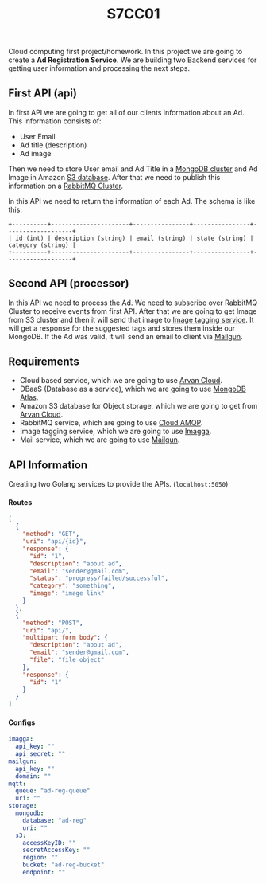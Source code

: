 <h1 align="center">
    S7CC01
</h1>

<br />

Cloud computing first project/homework. In this project we are going to create a **Ad Registration Service**. We are building two Backend services for getting user information and processing the next steps.

## First API (api)

In first API we are going to get all of our clients information about an Ad. This information consists of:

- User Email
- Ad title (description)
- Ad image

Then we need to store User email and Ad Title in a [MongoDB cluster](https://www.mongodb.com/) and Ad Image in 
Amazon [S3 database](https://www.google.com/url?sa=t&rct=j&q=&esrc=s&source=web&cd=&cad=rja&uact=8&ved=2ahUKEwiA_d3T5un6AhUFzqQKHXySDwQQFnoECBcQAQ&url=https%3A%2F%2Faws.amazon.com%2Fs3%2F&usg=AOvVaw3NS_rqXKJpiZug3wHxUGKs). After that we need to publish this information on a [RabbitMQ Cluster](https://www.cloudamqp.com/).

In this API we need to return the information of each Ad. The schema is like this:

```
+----------+----------------------+----------------+----------------+-------------------+
| id (int) | description (string) | email (string) | state (string) | category (string) |
+----------+----------------------+----------------+----------------+-------------------+
```

## Second API (processor)

In this API we need to process the Ad. We need to subscribe over RabbitMQ Cluster to 
receive events from first API. After that we are going to get Image from S3 cluster and 
then it will send that image to [Image tagging service](). It will get a response for
the suggested tags and stores them inside our MongoDB. If the Ad was valid, it will send an email to client via [Mailgun]().

## Requirements 

- Cloud based service, which we are going to use [Arvan Cloud](https://www.arvancloud.com/fa).
- DBaaS (Database as a service), which we are going to use [MongoDB Atlas](https://www.mongodb.com/cloud/atlas/lp/try4?utm_content=controldbaasterms&utm_source=google&utm_campaign=search_gs_pl_evergreen_atlas_core_prosp-brand_gic-null_emea-nl_ps-all_desktop_eng_lead&utm_term=mongodb%20dbaas&utm_medium=cpc_paid_search&utm_ad=e&utm_ad_campaign_id=12212624536&adgroup=115749708663).
- Amazon S3 database for Object storage, which we are going to get from [Arvan Cloud](https://www.arvancloud.com/en/products/cloud-storage).
- RabbitMQ service, which are going to use [Cloud AMQP](https://www.cloudamqp.com/).
- Image tagging service, which we are going to use [Imagga](https://imagga.com/).
- Mail service, which we are going to use [Mailgun](https://www.mailgun.com/).

## API Information

Creating two Golang services to provide the APIs. (```localhost:5050```)

#### Routes

```json
[
  {
    "method": "GET",
    "uri": "api/{id}",
    "response": {
      "id": "1",
      "description": "about ad",
      "email": "sender@gmail.com",
      "status": "progress/failed/successful",
      "category": "something",
      "image": "image link"
    }
  },
  {
    "method": "POST",
    "uri": "api/",
    "multipart form body": {
      "description": "about ad",
      "email": "sender@gmail.com",
      "file": "file object"
    },
    "response": {
      "id": "1"
    }
  }
]
```

#### Configs

```yaml
imagga:
  api_key: ""
  api_secret: ""
mailgun:
  api_key: ""
  domain: ""
mqtt:
  queue: "ad-reg-queue"
  uri: ""
storage:
  mongodb:
    database: "ad-reg"
    uri: ""
  s3:
    accessKeyID: ""
    secretAccessKey: ""
    region: ""
    bucket: "ad-reg-bucket"
    endpoint: ""
```
